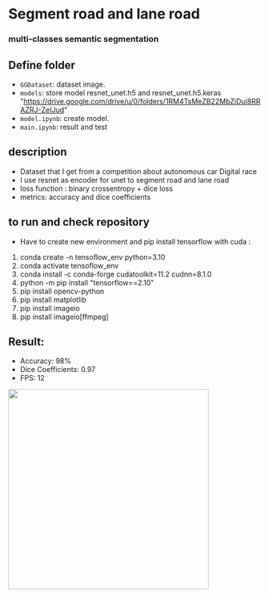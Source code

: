 # Segment road and lane road 

### multi-classes semantic segmentation
## Define folder

* `GGDataset`: dataset image.
* `models`: store model resnet_unet.h5 and resnet_unet.h5.keras
"https://drive.google.com/drive/u/0/folders/1RM4TsMeZB22MbZiDui8RRAZRJ-ZeIJud"
* `model.ipynb`: create model. 
* `main.ipynb`: result and test
## description 
- Dataset that I get from a competition about autonomous car Digital race 
- I use resnet as encoder for unet to segment road and lane road
- loss function : binary crossentropy + dice loss
- metrics: accuracy and dice coefficients 
## to run and check repository
- Have to create new environment and pip install tensorflow with cuda :
1. conda create -n tensoflow_env python=3.10
2. conda activate tensoflow_env
3. conda install -c conda-forge cudatoolkit=11.2 cudnn=8.1.0
4. python -m pip install "tensorflow==2.10"
5. pip install opencv-python
6. pip install matplotlib
7. pip install imageio
8. pip install imageio[ffmpeg]
## Result:
* Accuracy: 98%
* Dice Coefficients: 0.97
* FPS: 12
<img src="output.gif" width="400"/>
